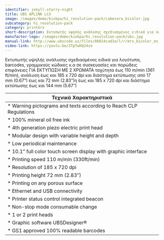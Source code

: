 ```yaml
---
identifier: jekyll-starry-night
title: UBS APLINK LCX
image: /images/demo/kiokpa/hi_resolution-pack/cabecera_bicolor.jpg
subcategory: hi_resolution-pack
category: printers
short-description: Εκτυπωτής υψηλής ανάλυσης σχεδιασμένος ειδικά για λογότυπα, barcodes, γραμμικούς κώδικες κ.α.
manufactor-logo: /images/demo/kiokpa/hi_resolution-pack/ubs.jpg
manual-link: http://www.ubscode.us/files/86024cad1e/l/r/mrx_bicolor_en_letter_2017_low_web.pdf
video-link: https://youtu.be/2TpTwKQ24zo
---
```





Εκτυπωτής υψηλής ανάλυσης σχεδιασμένος ειδικά για λογότυπα, barcodes, γραμμικούς κώδικες κ.α  σε συσκευασίες και πορώδεις επιφάνειες ΓΙΑ ΕΚΤΥΠΩΣΗ ΜΕ 2 ΧΡΩΜΑΤΑ  ταχύτητα έως  110 m/min (361 ft/min), ανάλυση έως και 185 x 720 dpi και διάστημα εκτύπωσης από 17 mm (0.67”) έως και  72 mm (2.83”)η έως και 185 x 720 dpi και διάστημα εκτύπωσης έως και 144 mm (5.67″)





|Τεχνικά Χαρακτηριστικά|
|-----------------------|
|*    Warning pictograms and texts according to Reach CLP Regulations|
|*    100% mineral oil free ink|
|*    4th generation piezo electric print head|
|*    Modular design with variable height and depth|
|*    Low periodical maintenance|
|*    10.1” full color touch screen display with graphic interface|
|*    Printing speed 110 m/min (330ft/min)|
|*    Resolution of 185 x 720 dpi|
|*    Printing height 72 mm (2.83″)|
|*    Printing on any porous surface|
|*    Ethernet and USB connectivity|
|*    Printer status control integrated beacon|
|*    Non-stop mode consumable change|
|*    1 or 2 print heads|
|*    Graphic software UBSDesigner®|
|*    GS1 approved 100% readable barcodes|

